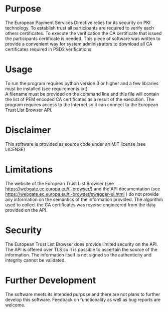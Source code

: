 # Purpose
The European Payment Services Directive relies for its security on PKI technology. To establish trust all 
participants are required to verify each others certificates. To execute the verification the CA certificate that 
issued the participants certificate is needed. This piece of software was written to provide a convenient way for 
system administrators to download all CA certificates required in PSD2 verifications. 

# Usage
To run the program requires python version 3 or higher and a few libraries must be installed (see requirements.txt).  
A filename must be provided on the command line and this file will contain the list of PEM encoded CA certificates 
as a result of the execution. The program requires access to the Internet so it can connect to 
the European Trust List Browser API.

# Disclaimer
This software is provided as source code under an MIT license (see LICENSE)

# Limitations
The website of the European Trust List Browser  (see https://webgate.ec.europa.eu/tl-browser/) and the 
API documentation (see https://webgate.ec.europa.eu/tl-browser/swagger-ui.html  ) do not provide any information 
on the semantics of the information provided. The algorithm used to collect the CA certificates was reverse 
engineered from the data provided on the API.

# Security
The European Trust List Browser does provide limited security on the API. The  API is offered over TLS so 
it is possible to ascertain the source of the information. The information itself is not signed so the 
authenticity and integrity cannot be validated.

# Further Development
The software meets its intended purpose and there are not plans to further develop this software. 
Feedback on functionality as well as bug reports are welcome.